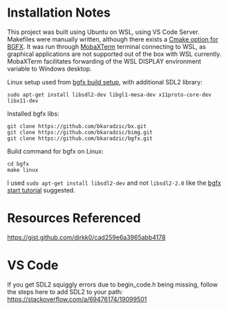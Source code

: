 # Installation Notes
This project was built using Ubuntu on WSL, using VS Code Server. Makefiles were manually written, although there exists a [Cmake option for BGFX](https://github.com/widberg/bgfx.cmake). It was run through [MobaXTerm](https://mobaxterm.mobatek.net/demo.html) terminal connecting to WSL, as graphical applications are not supported out of the box with WSL currently. MobaXTerm facilitates forwarding of the WSL DISPLAY environment variable to Windows desktop.

Linux setup used from [bgfx build setup](https://bkaradzic.github.io/bgfx/build.html), with additional SDL2 library:

```
sudo apt-get install libsdl2-dev libgl1-mesa-dev x11proto-core-dev libx11-dev
```

Installed bgfx libs:
```
git clone https://github.com/bkaradzic/bx.git
git clone https://github.com/bkaradzic/bimg.git
git clone https://github.com/bkaradzic/bgfx.git
```

Build command for bgfx on Linux:
```
cd bgfx
make linux
```

I used `sudo apt-get install libsdl2-dev` and not `libsdl2-2.0` like the [bgfx start tutorial](https://www.sandeepnambiar.com/getting-started-with-bgfx/) suggested.

# Resources Referenced
https://gist.github.com/dirkk0/cad259e6a3965abb4178

# VS Code
If you get SDL2 squiggly errors due to begin_code.h being missing, follow the steps here to add SDL2 to your path:
https://stackoverflow.com/a/69476174/19099501